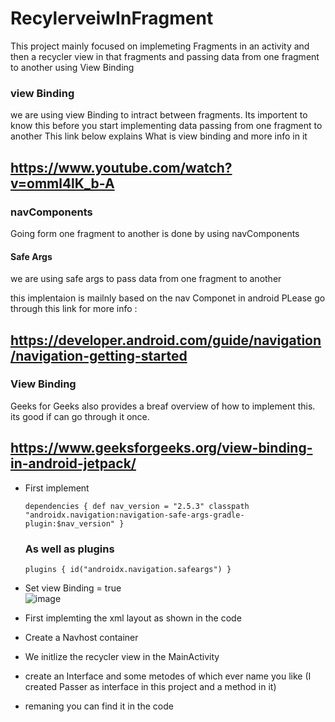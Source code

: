 # RecylerveiwInFragment
This project mainly focused on implemeting Fragments in an activity and then a recycler view in that fragments and passing data from one fragment to another using View Binding

### view Binding
we are using view Binding to intract between fragments. Its importent to know this before you start implementing data passing from one fragment to another
This link below explains What is view binding and more info in it
## https://www.youtube.com/watch?v=omml4lK_b-A

### navComponents
Going form one fragment to another is done by using navComponents 
#### Safe Args
we are using safe args to pass data from one fragment to another

this implentaion is mailnly based on the nav Componet in android 
PLease go through this link for more info  : 
## https://developer.android.com/guide/navigation/navigation-getting-started

### View Binding

 



Geeks for Geeks also provides a breaf overview of how to implement this. its good if can go through it once.
## https://www.geeksforgeeks.org/view-binding-in-android-jetpack/
* First implement

  `dependencies {
        def nav_version = "2.5.3"
        classpath "androidx.navigation:navigation-safe-args-gradle-plugin:$nav_version"
    }`
    
  ###  As well as plugins
    
    `plugins {
    id("androidx.navigation.safeargs")
}`

* Set view Binding = true
<br/> ![image](https://user-images.githubusercontent.com/47454954/202839265-aa2b1999-0fb9-4e31-afcf-62cee5a67fa8.png)
*  First implemting the xml layout as shown in the code

* Create a Navhost container 
* We initlize the recycler view in the MainActivity 
* create an Interface and some metodes of which ever name you like (I created Passer as interface in this project and a method in it)
* remaning you can find it in the code
